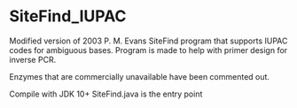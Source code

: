 # SiteFind_IUPAC
Modified version of 2003 P. M. Evans SiteFind program that supports IUPAC codes for ambiguous bases. Program is made to help with primer design for inverse PCR.

Enzymes that are commercially unavailable have been commented out. 

Compile with JDK 10+
SiteFind.java is the entry point



